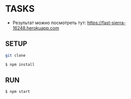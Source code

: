 # TASKS
 

* Pезультат можно посмотреть тут: https://fast-sierra-16248.herokuapp.com


## SETUP
```sh
git clone
```
```sh
$ npm install
```
## RUN

```sh
$ npm start